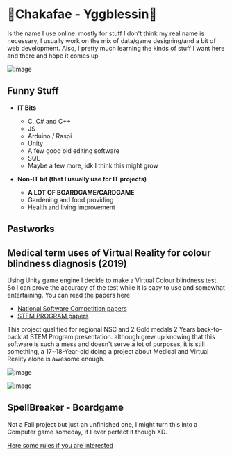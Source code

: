 # 🍵Chakafae  - Yggblessin🍂

Is the name I use online. mostly for stuff I don't think my real name is necessary, I usually work on the mix of data/game designing/and a bit of web development. Also, I pretty much learning the kinds of stuff I want here and there and hope it comes up

![image](https://cdn.discordapp.com/attachments/523873121741176833/1193832302220951552/TDCHAKAFAE.png?ex=65ae25f9&is=659bb0f9&hm=2bf087aa66a5be4e5d554029e607e1a8f6501639a31b21885b7fa822534d8f45&)
## Funny Stuff
- **IT Bits**
  - C, C# and C++ 
  - JS 
  - Arduino / Raspi 
  - Unity
  - A few good old editing software
  - SQL
  - Maybe a few more, idk I think this might grow

- **Non-IT bit (that I usually use for IT projects)**
  - **A LOT OF BOARDGAME/CARDGAME**
  - Gardening and food providing
  - Health and living improvement

## Pastworks

## Medical term uses of Virtual Reality for colour blindness diagnosis (2019)
Using Unity game engine I decide to make a Virtual Colour blindness test. So I can prove the accuracy of the test while it is easy to use and somewhat entertaining. You can read the papers here 
* [National Software Competition papers](https://drive.google.com/file/d/1Gy7sRXSfitWDWpNxsOCen-tu6NIcs5r5/view?usp=sharing)
* [STEM PROGRAM papers](https://drive.google.com/file/d/14r24ZNw3gwtfyfGbxmB7IqBG-q377d2I/view?usp=sharing)

This project qualified for regional NSC and 2 Gold medals 2 Years back-to-back at STEM Program presentation. although grew up knowing that this software is such a mess and doesn't serve a lot of purposes, it is still something, a 17~18-Year-old doing a project about Medical and Virtual Reality alone is awesome enough.

![image](https://cdn.discordapp.com/attachments/523873121741176833/1193839220276609054/1aa53860-c5e4-4ba4-bac1-aa491c54cb9b-0.jpg?ex=65ae2c6a&is=659bb76a&hm=f718f8d168bd8af1dbf4d7546806b224a86d19cc29f1825c8dc9f74c7b97c310&)

![image](https://cdn.discordapp.com/attachments/523873121741176833/1193839220704419890/1aa53860-c5e4-4ba4-bac1-aa491c54cb9b-1.jpg?ex=65ae2c6a&is=659bb76a&hm=ee5a3ad3c46e75eb1b5ba5b6a0efa35e5feb6eae23dda22f4e523bc0d111a936&)

## SpellBreaker - Boardgame 

Not a Fail project but just an unfinished one, I might turn this into a Computer game someday, if I ever perfect it though XD.

[Here some rules if you are interested](https://drive.google.com/file/d/1YejDiMsmnef9gslpUoej1jT7b2rfkktz/view?usp=sharing)




